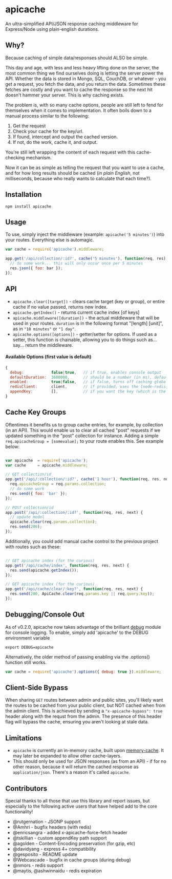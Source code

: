 apicache
========

An ultra-simplified API/JSON response caching middleware for Express/Node using plain-english durations.

## Why?

Because caching of simple data/responses should ALSO be simple.

This day and age, with less and less heavy lifting done on the server,
the most common thing we find ourselves doing is
letting the server power the API.  Whether the data is stored in Mongo, SQL,
CouchDB, or whatever - you get a request, you fetch the data, and you return
the data.  Sometimes these fetches are costly and you want to cache the response
so the next hit doesn't hammer your server.  This is why caching exists.

The problem is, with so many cache options, people are still left to fend for themselves
when it comes to implementation.  It often boils down to a manual process similar to the following:

1. Get the request
2. Check your cache for the key/url.
3. If found, intercept and output the cached version.
4. If not, do the work, cache it, and output.

You're still left wrapping the content of each request with this cache-checking mechanism.

Now it can be as simple as telling the request that you want to use a cache, and for
how long results should be cached (*in plain English*, not milliseconds, because
who really wants to calculate that each time?).

## Installation

```
npm install apicache
```

## Usage

To use, simply inject the middleware (example: `apicache('5 minutes')`) into your routes.  Everything else is automagic.

```js
var cache = require('apicache').middleware;

app.get('/api/collection/:id?', cache('5 minutes'), function(req, res) {
  // do some work... this will only occur once per 5 minutes
  res.json({ foo: bar });
});

```

## API

- `apicache.clear([target])` - clears cache target (key or group), or entire cache if no value passed, returns new index.
- `apicache.getIndex()` - returns current cache index [of keys]
- `apicache.middleware([duration])` - the actual middleware that will be used in your routes.  `duration` is in the following format "[length] [unit]", as in `"10 minutes"` or `"1 day"`.
- `apicache.options([options])` - getter/setter for options.  If used as a setter, this function is chainable, allowing you to do things such as... say... return the middleware.

#### Available Options (first value is default)

```js
{
  debug:            false|true,   // if true, enables console output
  defaultDuration:  3600000,      // should be a number (in ms), defaults to 1 hour
  enabled:          true|false,   // if false, turns off caching globally (useful on dev)
  redisClient:      client,       // if provided, uses the [node-redis](https://github.com/NodeRedis/node_redis) client instead of [memory-cache](https://github.com/ptarjan/node-cache)
  appendKey:        [],           // if you want the key (which is the URL) to be appended by something in the req object, put req properties here that point to what you want appended. I.E. req.session.id would be ['session', 'id']
}
```

## Cache Key Groups

Oftentimes it benefits us to group cache entries, for example, by collection (in an API).  This
would enable us to clear all cached "post" requests if we updated something in the "post" collection
for instance. Adding a simple `req.apicacheGroup = [somevalue];` to your route enables this.  See example below:

```js

var apicache  = require('apicache');
var cache     = apicache.middleware;

// GET collection/id
app.get('/api/:collection/:id?', cache('1 hour'), function(req, res, next) {
  req.apicacheGroup = req.params.collection;
  // do some work
  res.send({ foo: 'bar' });
});

// POST collection/id
app.post('/api/:collection/:id?', function(req, res, next) {
  // update model
  apicache.clear(req.params.collection);
  res.send(200);
});

```

Additionally, you could add manual cache control to the previous project with routes such as these:

```js

// GET apicache index (for the curious)
app.get('/api/cache/index', function(req, res, next) {
  res.send(apicache.getIndex());
});

// GET apicache index (for the curious)
app.get('/api/cache/clear/:key?', function(req, res, next) {
  res.send(200, ApiCache.clear(req.params.key || req.query.key));
});

```

## Debugging/Console Out

As of v0.2.0, apicache now takes advantage of the brilliant [debug](https://www.npmjs.com/package/debug) module for console logging.  To 
enable, simply add 'apicache' to the DEBUG environment variable

```
export DEBUG=apicache
```

Alternatively, the older method of passing enabling via the .options() function still works.

```js 
var cache = require('apicache').options({ debug: true }).middleware;
```

## Client-Side Bypass

When sharing `GET` routes between admin and public sites, you'll likely want the
routes to be cached from your public client, but NOT cached when from the admin client. This
is achieved by sending a `"x-apicache-bypass": true` header along with the requst from the admin.
The presence of this header flag will bypass the cache, ensuring you aren't looking at stale data.

## Limitations

- `apicache` is currently an in-memory cache, built upon [memory-cache](https://github.com/ptarjan/node-cache).  It may later be expanded to allow other cache-layers.
- This should only be used for JSON responses (as from an API) - if for no other reason, because it will return the cached response as `application/json`.  There's a reason it's called `apicache`.

## Contributors

Special thanks to all those that use this library and report issues, but especially to the following active users that have helped add to the core functionality!

- @rutgernation - JSONP support
- @Amhri - bugfix headers (with redis)
- @enricsangra - added x-apicache-force-fetch header
- @tskillian - custom appendKey path support
- @agolden - Content-Encoding preservation (for gzip, etc)
- @davidyang - express 4+ compatibility
- @gesposito - README update
- @Webcascade - bugfix in cache groups (during debug)
- @nmors - redis support
- @maytis, @ashwinnaidu - redis expiration


